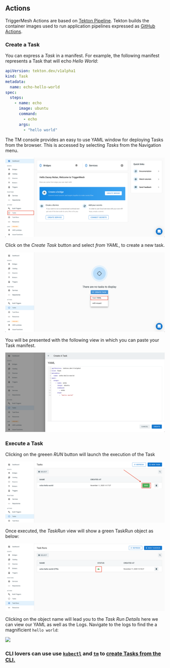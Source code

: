 ## Actions

TriggerMesh Actions are based on [Tekton Pipeline](https://github.com/tektoncd/pipeline). Tekton builds the container images used to run application pipelines expressed as [GitHub Actions](https://github.com/triggermesh/aktion).

### Create a Task

  You can express a _Task_ in a manifest. For example, the following manifest represents a Task that will echo _Hello World_:

```yaml
apiVersion: tekton.dev/v1alpha1
kind: Task
metadata:
  name: echo-hello-world
spec:
  steps:
    - name: echo
      image: ubuntu
      command:
        - echo
      args:
        - "hello world"
```

The TM console provides an easy to use YAML window for deploying Tasks from the browser. This is accessed by selecting _Tasks_ from the Navigation menu.

![](../images/tmDashTask.png)


  Click on the _Create Task_ button and select _from YAML_, to create a new task.

 ![](../images/tmDashCreateTask.png)


You will be presented with the following view in which you can paste your Task manifest.

![](../images/tmTaskYaml.png)

### Execute a Task

Clicking on the greeen _RUN_ button will launch the execution of the Task

![](../images/taskexec.png)

Once executed, the _TaskRun_ view will show a green TaskRun object as below:

![](../images/taskrunshow.png)

Clicking on the object name will lead you to the _Task Run Details_ here we can view our YAML as well as the Logs. Navigate to the logs to find the a magnificient `hello world`:

![](../images/taskrunlogs.png)


### CLI lovers can use use [`kubectl`](https://kubernetes.io/docs/reference/kubectl/overview/) and [`tm`](https://github.com/triggermesh/tm) to [create Tasks from the CLI.](https://github.com/triggermesh/tm#deployment-pipelines)
